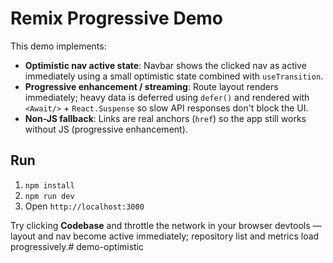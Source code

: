 # Remix Progressive Demo

This demo implements:

- **Optimistic nav active state**: Navbar shows the clicked nav as active immediately using a small optimistic state combined with `useTransition`.
- **Progressive enhancement / streaming**: Route layout renders immediately; heavy data is deferred using `defer()` and rendered with `<Await/>` + `React.Suspense` so slow API responses don't block the UI.
- **Non-JS fallback**: Links are real anchors (`href`) so the app still works without JS (progressive enhancement).

## Run

1. `npm install`
2. `npm run dev`
3. Open `http://localhost:3000`

Try clicking **Codebase** and throttle the network in your browser devtools — layout and nav become active immediately; repository list and metrics load progressively.# demo-optimistic
